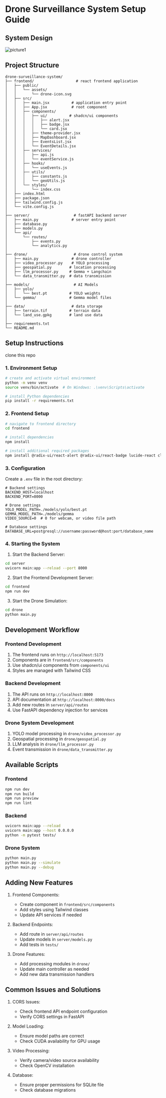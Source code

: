 # Drone Surveillance System Setup Guide

## System Design
![picture1](systemdesign.png)

## Project Structure
```
drone-surveillance-system/
├── frontend/                   # react frontend application
│   ├── public/
│   │   └── assets/
│   │       └── drone-icon.svg
│   ├── src/
│   │   ├── main.jsx          # application entry point
│   │   ├── App.jsx           # root component
│   │   ├── components/
│   │   │   ├── ui/          # shadcn/ui components
│   │   │   │   ├── alert.jsx
│   │   │   │   ├── badge.jsx
│   │   │   │   └── card.jsx
│   │   │   ├── theme-provider.jsx
│   │   │   ├── MapDashboard.jsx
│   │   │   ├── EventsList.jsx
│   │   │   └── EventDetails.jsx
│   │   ├── services/
│   │   │   ├── api.js
│   │   │   └── eventService.js
│   │   ├── hooks/
│   │   │   └── useEvents.js
│   │   ├── utils/
│   │   │   ├── constants.js
│   │   │   └── geoUtils.js
│   │   └── styles/
│   │       └── index.css
│   ├── index.html
│   ├── package.json
│   ├── tailwind.config.js
│   └── vite.config.js
│
├── server/                    # fastAPI backend server
│   ├── main.py               # server entry point
│   ├── database.py
│   ├── models.py
│   └── api/
│       └── routes/
│           ├── events.py
│           └── analytics.py
│
├── drone/                     # drone control system
│   ├── main.py               # drone controller
│   ├── video_processor.py    # YOLO processing
│   ├── geospatial.py        # location processing
│   ├── llm_processor.py     # Gemma + Langchain
│   └── data_transmitter.py  # data transmission
│
├── models/                    # AI Models
│   ├── yolo/
│   │   └── best.pt          # YOLO weights
│   └── gemma/               # Gemma model files
│
├── data/                     # data storage
│   ├── terrain.tif          # terrain data
│   └── land_use.gpkg        # land use data
│
├── requirements.txt          
└── README.md
```

## Setup Instructions
clone this repo

### 1. Environment Setup

```bash
# create and activate virtual environment
python -m venv venv
source venv/bin/activate  # On Windows: .\venv\Scripts\activate

# install Python dependencies
pip install -r requirements.txt
```

### 2. Frontend Setup

```bash
# navigate to frontend directory
cd frontend

# install dependencies
npm install

# install additional required packages
npm install @radix-ui/react-alert @radix-ui/react-badge lucide-react class-variance-authority clsx tailwind-merge tailwindcss-animate
```

### 3. Configuration

Create a `.env` file in the root directory:
```env
# Backend settings
BACKEND_HOST=localhost
BACKEND_PORT=8000

# Drone settings
YOLO_MODEL_PATH=./models/yolo/best.pt
GEMMA_MODEL_PATH=./models/gemma
VIDEO_SOURCE=0  # 0 for webcam, or video file path

# Database settings
DATABASE_URL=postgresql://username:password@host:port/database_name
```

### 4. Starting the System

1. Start the Backend Server:
```bash
cd server
uvicorn main:app --reload --port 8000
```

2. Start the Frontend Development Server:
```bash
cd frontend
npm run dev
```

3. Start the Drone Simulation:
```bash
cd drone
python main.py
```

## Development Workflow

### Frontend Development
1. The frontend runs on `http://localhost:5173`
2. Components are in `frontend/src/components`
3. Use shadcn/ui components from `components/ui`
4. Styles are managed with Tailwind CSS

### Backend Development
1. The API runs on `http://localhost:8000`
2. API documentation at `http://localhost:8000/docs`
3. Add new routes in `server/api/routes`
4. Use FastAPI dependency injection for services

### Drone System Development
1. YOLO model processing in `drone/video_processor.py`
2. Geospatial processing in `drone/geospatial.py`
3. LLM analysis in `drone/llm_processor.py`
4. Event transmission in `drone/data_transmitter.py`

## Available Scripts

### Frontend
```bash
npm run dev          
npm run build       
npm run preview      
npm run lint        
```

### Backend
```bash
uvicorn main:app --reload             
uvicorn main:app --host 0.0.0.0        
python -m pytest tests/                 
```

### Drone System
```bash
python main.py                   
python main.py --simulate        
python main.py --debug         
```

## Adding New Features

1. Frontend Components:
   - Create component in `frontend/src/components`
   - Add styles using Tailwind classes
   - Update API services if needed

2. Backend Endpoints:
   - Add route in `server/api/routes`
   - Update models in `server/models.py`
   - Add tests in `tests/`

3. Drone Features:
   - Add processing modules in `drone/`
   - Update main controller as needed
   - Add new data transmission handlers

## Common Issues and Solutions

1. CORS Issues:
   - Check frontend API endpoint configuration
   - Verify CORS settings in FastAPI

2. Model Loading:
   - Ensure model paths are correct
   - Check CUDA availability for GPU usage

3. Video Processing:
   - Verify camera/video source availability
   - Check OpenCV installation

4. Database:
   - Ensure proper permissions for SQLite file
   - Check database migrations